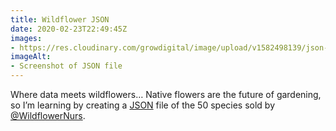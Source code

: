 ```yaml
---
title: Wildflower JSON
date: 2020-02-23T22:49:45Z
images:
- https://res.cloudinary.com/growdigital/image/upload/v1582498139/json-200223.png
imageAlt:
- Screenshot of JSON file
---
```


Where data meets wildflowers… Native flowers are the future of gardening, so I’m learning by creating a [JSON](https://en.wikipedia.org/wiki/JSON) file of the 50 species sold by [@WildflowerNurs](https://twitter.com/WildflowerNurs). 
